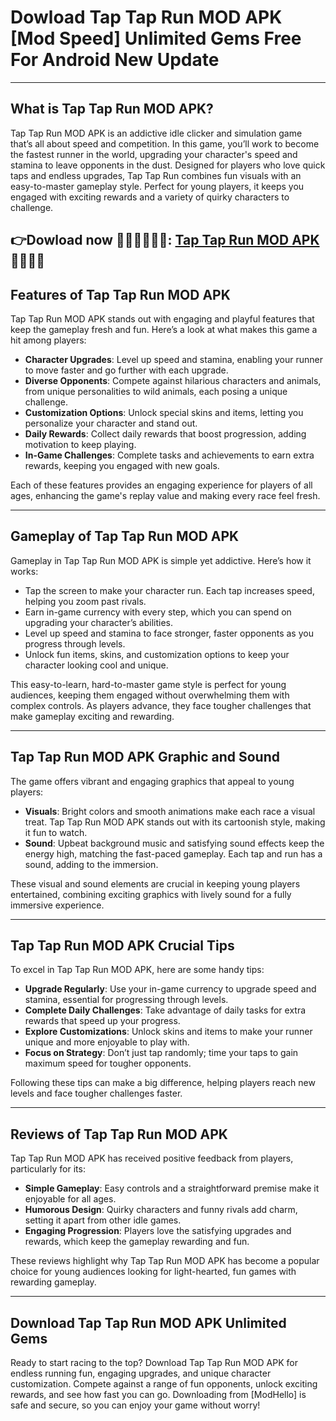 # Dowload Tap Tap Run MOD APK [Mod Speed] Unlimited Gems Free For Android New Update

---

## What is Tap Tap Run MOD APK?

Tap Tap Run MOD APK is an addictive idle clicker and simulation game that’s all about speed and competition. In this game, you’ll work to become the fastest runner in the world, upgrading your character's speed and stamina to leave opponents in the dust. Designed for players who love quick taps and endless upgrades, Tap Tap Run combines fun visuals with an easy-to-master gameplay style. Perfect for young players, it keeps you engaged with exciting rewards and a variety of quirky characters to challenge.


👉Dowload now 🏃🏻‍➡️🏃🏻‍➡️: [Tap Tap Run MOD APK](https://modhello.com/tap-tap-run/) 🏃🏻👌🏻
---

## Features of Tap Tap Run MOD APK

Tap Tap Run MOD APK stands out with engaging and playful features that keep the gameplay fresh and fun. Here’s a look at what makes this game a hit among players:

- **Character Upgrades**: Level up speed and stamina, enabling your runner to move faster and go further with each upgrade.
- **Diverse Opponents**: Compete against hilarious characters and animals, from unique personalities to wild animals, each posing a unique challenge.
- **Customization Options**: Unlock special skins and items, letting you personalize your character and stand out.
- **Daily Rewards**: Collect daily rewards that boost progression, adding motivation to keep playing.
- **In-Game Challenges**: Complete tasks and achievements to earn extra rewards, keeping you engaged with new goals.

Each of these features provides an engaging experience for players of all ages, enhancing the game's replay value and making every race feel fresh.

---

## Gameplay of Tap Tap Run MOD APK

Gameplay in Tap Tap Run MOD APK is simple yet addictive. Here’s how it works:

- Tap the screen to make your character run. Each tap increases speed, helping you zoom past rivals.
- Earn in-game currency with every step, which you can spend on upgrading your character’s abilities.
- Level up speed and stamina to face stronger, faster opponents as you progress through levels.
- Unlock fun items, skins, and customization options to keep your character looking cool and unique.

This easy-to-learn, hard-to-master game style is perfect for young audiences, keeping them engaged without overwhelming them with complex controls. As players advance, they face tougher challenges that make gameplay exciting and rewarding.

---

## Tap Tap Run MOD APK Graphic and Sound

The game offers vibrant and engaging graphics that appeal to young players:

- **Visuals**: Bright colors and smooth animations make each race a visual treat. Tap Tap Run MOD APK stands out with its cartoonish style, making it fun to watch.
- **Sound**: Upbeat background music and satisfying sound effects keep the energy high, matching the fast-paced gameplay. Each tap and run has a sound, adding to the immersion.

These visual and sound elements are crucial in keeping young players entertained, combining exciting graphics with lively sound for a fully immersive experience.

---

## Tap Tap Run MOD APK Crucial Tips

To excel in Tap Tap Run MOD APK, here are some handy tips:

- **Upgrade Regularly**: Use your in-game currency to upgrade speed and stamina, essential for progressing through levels.
- **Complete Daily Challenges**: Take advantage of daily tasks for extra rewards that speed up your progress.
- **Explore Customizations**: Unlock skins and items to make your runner unique and more enjoyable to play with.
- **Focus on Strategy**: Don’t just tap randomly; time your taps to gain maximum speed for tougher opponents.

Following these tips can make a big difference, helping players reach new levels and face tougher challenges faster.

---

## Reviews of Tap Tap Run MOD APK

Tap Tap Run MOD APK has received positive feedback from players, particularly for its:

- **Simple Gameplay**: Easy controls and a straightforward premise make it enjoyable for all ages.
- **Humorous Design**: Quirky characters and funny rivals add charm, setting it apart from other idle games.
- **Engaging Progression**: Players love the satisfying upgrades and rewards, which keep the gameplay rewarding and fun.

These reviews highlight why Tap Tap Run MOD APK has become a popular choice for young audiences looking for light-hearted, fun games with rewarding gameplay.

---

## Download Tap Tap Run MOD APK Unlimited Gems

Ready to start racing to the top? Download Tap Tap Run MOD APK for endless running fun, engaging upgrades, and unique character customization. Compete against a range of fun opponents, unlock exciting rewards, and see how fast you can go. Downloading from [ModHello] is safe and secure, so you can enjoy your game without worry!
